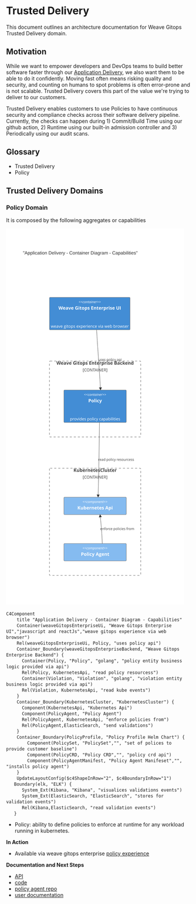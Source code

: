 # Trusted Delivery 
This document outlines an architecture documentation for Weave Gitops Trusted Delivery domain.

## Motivation

While we want to empower developers and DevOps teams to build better software faster through our [Application Delivery](./application-delivery.md#motivation), 
we also want them to be able to do it confidently. Moving fast often means risking quality and security, and counting on humans to spot problems is often error-prone and is not scalable. 
Trusted Delivery covers this part of the value we're trying to deliver to our customers.

Trusted Delivery enables customers to use Policies to have continuous security and compliance checks across their software delivery pipeline. 
Currently, the checks can happen during 1) Commit/Build Time using our github action, 2) Runtime using our built-in admission controller 
and 3) Periodically using our audit scans.

## Glossary

- Trusted Delivery
- Policy 

## Trusted Delivery Domains

### Policy Domain

It is composed by the following aggregates or capabilities

![Component Diagram Capabilities](./imgs/trusted-delivery-container.svg)

```mermaid-source
C4Component
    title "Application Delivery - Container Diagram - Capabilities"
    Container(weaveGitopsEnterpriseUi, "Weave Gitops Enterprise UI","javascript and reactJs","weave gitops experience via web browser")
    Rel(weaveGitopsEnterpriseUi, Policy, "uses policy api")
    Container_Boundary(weaveGitopsEnterpriseBackend, "Weave Gitops Enterprise Backend") {
      Container(Policy, "Policy", "golang", "policy entity business logic provided via api")
      Rel(Policy, KubernetesApi, "read policy resourcess")
      Container(Violation, "Violation", "golang", "violation entity business logic provided via api")
      Rel(Violation, KubernetesApi, "read kube events")
    }
    Container_Boundary(KubernetesCluster, "KubernetesCluster") {
      Component(KubernetesApi, "Kubernetes Api")
      Component(PolicyAgent, "Policy Agent")
      Rel(PolicyAgent, KubernetesApi, "enforce policies from")
      Rel(PolicyAgent,ElasticSearch, "send validations")
    }
    Container_Boundary(PolicyProfile, "Policy Profile Helm Chart") {
        Component(PolicySet, "PolicySet","", "set of polices to provide customer baseline")
        Component(PolicyCRD, "Policy CRD","", "policy crd api")
        Component(PolicyAgentManifest, "Policy Agent Manifeset","", "installs policy agent")
    }
    UpdateLayoutConfig($c4ShapeInRow="2", $c4BoundaryInRow="1") 
   Boundary(elk, "ELK") {
      System_Ext(Kibana, "Kibana", "visualices validations events") 
      System_Ext(ElasticSearch, "ElasticSearch", "stores for validation events") 
      Rel(Kibana,ElasticSearch, "read validation events")
   }         
```
- Policy: ability to define policies to enforce at runtime for any workload running in kubernetes. 

**In Action**
- Available via weave gitops enterprise [policy experience](https://demo-01.wge.dev.weave.works/policies)

**Documentation and Next Steps**
- [API](https://github.com/weaveworks/policy-agent/tree/dev/api)
- [code](https://github.com/weaveworks/weave-gitops-enterprise)
- [policy agent repo](https://github.com/weaveworks/policy-agent)
- [user documentation](https://docs.gitops.weave.works/docs/enterprise/intro/index.html)











